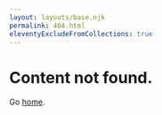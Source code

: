 ```yaml
---
layout: layouts/base.njk
permalink: 404.html
eleventyExcludeFromCollections: true
---
```

# Content not found.

Go <a href="/">home</a>.
